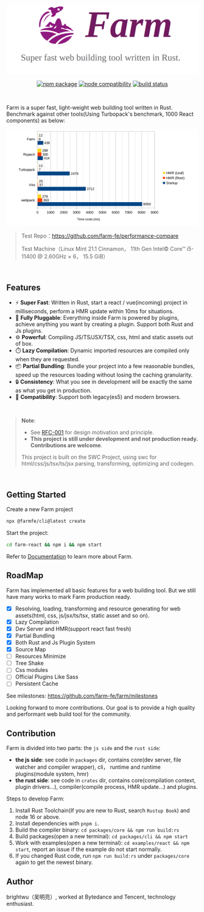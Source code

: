 <p align="center">
  <img src="./assets/banner.png" />
</p>

<p align="center">
  <a href="https://npmjs.com/package/@farmfe/core"><img src="https://img.shields.io/npm/v/@farmfe/core.svg" alt="npm package"></a>
  <a href="https://nodejs.org/en/about/releases/"><img src="https://img.shields.io/node/v/@farmfe/core.svg" alt="node compatibility"></a>
  <a href="https://github.com/farm-fe/farm/actions/workflows/rust-test.yaml"><img src="https://github.com/farm-fe/farm/actions/workflows/rust-test.yaml/badge.svg" alt="build status"></a>
</p>
<br/>

Farm is a super fast, light-weight web building tool written in Rust. Benchmark against other tools(Using Turbopack's benchmark, 1000 React components) as below:

![xx](./assets/benchmark.png)

> Test Repo：https://github.com/farm-fe/performance-compare
>
> Test Machine（Linux Mint 21.1 Cinnamon， 11th Gen Intel© Core™ i5-11400 @ 2.60GHz × 6， 15.5 GiB）

<br />

## Features

- ⚡ **Super Fast**: Written in Rust, start a react / vue(incoming) project in milliseconds, perform a HMR update within 10ms for situations.
- 🧰 **Fully Pluggable**: Everything inside Farm is powered by plugins, achieve anything you want by creating a plugin. Support both Rust and Js plugins.
- ⚙️ **Powerful**: Compiling JS/TS/JSX/TSX, css, html and static assets out of box.
- ⏱️ **Lazy Compilation**: Dynamic imported resources are compiled only when they are requested.
- 📦 **Partial Bundling**: Bundle your project into a few reasonable bundles, speed up the resources loading without losing the caching granularity.
- 🔒 **Consistency**: What you see in development will be exactly the same as what you get in production.
- 🌳 **Compatibility**: Support both legacy(es5) and modern browsers.

<br/>

> **Note**:
>
> - See [RFC-001](https://github.com/farm-fe/rfcs/blob/main/rfcs/001-core-architecture/rfc.md#motivation) for design motivation and principle.
> - **This project is still under development and not production ready. Contributions are welcome**.
>
> This project is built on the SWC Project, using swc for html/css/js/tsx/ts/jsx parsing, transforming, optimizing and codegen.

<br/>

## Getting Started

Create a new Farm project

```sh
npx @farmfe/cli@latest create
```

Start the project:

```sh
cd farm-react && npm i && npm start
```

Refer to [Documentation](https://farm-fe.github.io) to learn more about Farm.

## RoadMap

Farm has implemented all basic features for a web building tool. But we still have many works to mark Farm production ready.

- [x] Resolving, loading, transforming and resource generating for web assets(html, css, js/jsx/ts/tsx, static asset and so on).
- [x] Lazy Compilation
- [x] Dev Server and HMR(support react fast fresh)
- [x] Partial Bundling
- [x] Both Rust and Js Plugin System
- [x] Source Map
- [ ] Resources Minimize
- [ ] Tree Shake
- [ ] Css modules
- [ ] Official Plugins Like Sass
- [ ] Persistent Cache

See milestones: https://github.com/farm-fe/farm/milestones

Looking forward to more contributions. Our goal is to provide a high quality and performant web build tool for the community.

## Contribution

Farm is divided into two parts: the `js side` and the `rust side`:

- **the js side**: see code in `packages` dir, contains core(dev server, file watcher and compiler wrapper), cli， runtime and runtime plugins(module system, hmr)
- **the rust side**: see code in `crates` dir, contains core(compilation context, plugin drivers...), compiler(compile process, HMR update...) and plugins.

Steps to develop Farm:

1. Install Rust Toolchain(If you are new to Rust, search `Rustup Book`) and node 16 or above.
2. Install dependencies with `pnpm i`.
3. Build the compiler binary: `cd packages/core && npm run build:rs`
4. Build packages(open a new terminal): `cd packages/cli && npm start`
5. Work with examples(open a new terminal): `cd examples/react && npm start`, report an issue if the example do not start normally.
6. If you changed Rust code, run `npm run build:rs` under `packages/core` again to get the newest binary.

## Author

brightwu（吴明亮）, worked at Bytedance and Tencent, technology enthusiast.
